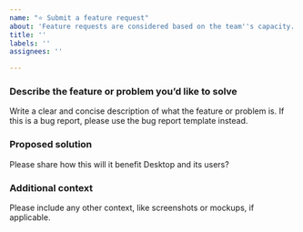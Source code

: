 ```yaml
---
name: "⭐ Submit a feature request"
about: 'Feature requests are considered based on the team''s capacity. '
title: ''
labels: ''
assignees: ''

---
```


### Describe the feature or problem you’d like to solve

Write a clear and concise description of what the feature or problem is. If this is a bug report, please use the bug report template instead.

### Proposed solution

Please share how this will it benefit Desktop and its users?

### Additional context

Please include any other context, like screenshots or mockups, if applicable.

